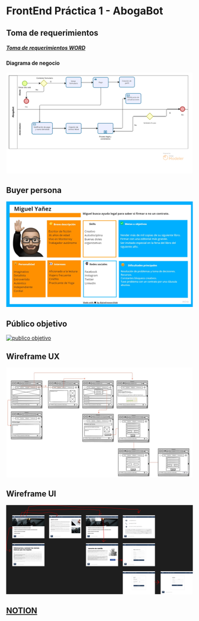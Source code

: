 # FrontEnd Práctica 1 - AbogaBot

## Toma de requerimientos
##### [Toma de requerimientos WORD][https://github.com/mrodriguezh23/FronEnd-Pr-ctica-1-AbogaBot/blob/main/Toma%20de%20requerimientos.docx]
[https://github.com/mrodriguezh23/FronEnd-Pr-ctica-1-AbogaBot/blob/main/Toma%20de%20requerimientos.docx]: https://github.com/mrodriguezh23/FronEnd-Pr-ctica-1-AbogaBot/blob/main/Toma%20de%20requerimientos.docx "toma de requerimientos"
#### Diagrama de negocio
[![diagrama](https://github.com/mrodriguezh23/FronEnd-Pr-ctica-1-AbogaBot/blob/main/Modelo%20Abogabot.png "diagrama")](https://github.com/mrodriguezh23/FronEnd-Pr-ctica-1-AbogaBot/blob/main/Modelo%20Abogabot.png "diagrama")
## Buyer persona
[![buyer persona](https://github.com/mrodriguezh23/FronEnd-Pr-ctica-1-AbogaBot/blob/main/Buyer%20Persona.jpg "buyer persona")](https://github.com/mrodriguezh23/FronEnd-Pr-ctica-1-AbogaBot/blob/main/Buyer%20Persona.jpg "buyer persona")
## Público objetivo
[![publico objetivo](https://github.com/mrodriguezh23/FronEnd-Pr-ctica-1-AbogaBot/blob/main/P%C3%BAblico%20objetivo.jpg "publico objetivo")](https://github.com/mrodriguezh23/FronEnd-Pr-ctica-1-AbogaBot/blob/main/P%C3%BAblico%20objetivo.jpg "publico objetivo")
## Wireframe UX
[![ux](https://github.com/mrodriguezh23/FronEnd-Pr-ctica-1-AbogaBot/blob/main/UX.jpg "ux")](https://github.com/mrodriguezh23/FronEnd-Pr-ctica-1-AbogaBot/blob/main/UX.jpg "ux")
## Wireframe UI
[![UI](https://github.com/mrodriguezh23/FronEnd-Pr-ctica-1-AbogaBot/blob/main/UI%20Abogabot.png "UI")](https://github.com/mrodriguezh23/FronEnd-Pr-ctica-1-AbogaBot/blob/main/UI%20Abogabot.png "UI")

## [NOTION][https://www.notion.so/Pr-ctica-1-AbogaBot-7d973432a4de42a68c376e78257a8cfb]
[https://www.notion.so/Pr-ctica-1-AbogaBot-7d973432a4de42a68c376e78257a8cfb]: https://www.notion.so/Pr-ctica-1-AbogaBot-7d973432a4de42a68c376e78257a8cfb "notion"
